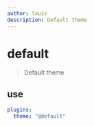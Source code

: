 ```yaml
---
author: louis
description: Default theme
---
```

# default

> Default theme

## use

```yaml
plugins:
  theme: "@default"
```
